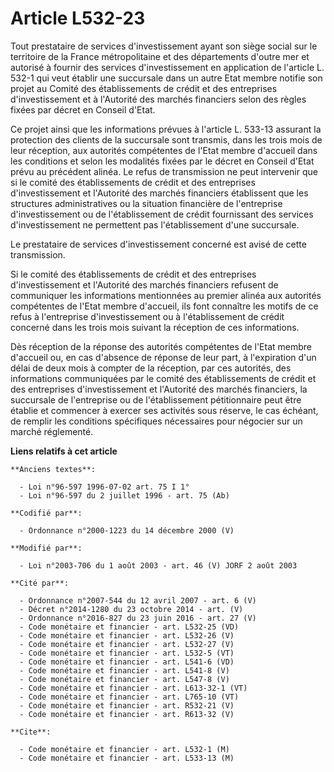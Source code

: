 # Article L532-23

Tout prestataire de services d'investissement ayant son siège social sur le territoire de la France métropolitaine et des
départements d'outre mer et autorisé à fournir des services d'investissement en application de l'article L. 532-1 qui veut
établir une succursale dans un autre Etat membre notifie son projet au Comité des établissements de crédit et des entreprises
d'investissement et à l'Autorité des marchés financiers selon des règles fixées par décret en Conseil d'Etat.

Ce projet ainsi que les informations prévues à l'article L. 533-13 assurant la protection des clients de la succursale sont
transmis, dans les trois mois de leur réception, aux autorités compétentes de l'Etat membre d'accueil dans les conditions et
selon les modalités fixées par le décret en Conseil d'Etat prévu au précédent alinéa. Le refus de transmission ne peut
intervenir que si le comité des établissements de crédit et des entreprises d'investissement et l'Autorité des marchés
financiers établissent que les structures administratives ou la situation financière de l'entreprise d'investissement ou de
l'établissement de crédit fournissant des services d'investissement ne permettent pas l'établissement d'une succursale.

Le prestataire de services d'investissement concerné est avisé de cette transmission.

Si le comité des établissements de crédit et des entreprises d'investissement et l'Autorité des marchés financiers refusent
de communiquer les informations mentionnées au premier alinéa aux autorités compétentes de l'Etat membre d'accueil, ils font
connaître les motifs de ce refus à l'entreprise d'investissement ou à l'établissement de crédit concerné dans les trois mois
suivant la réception de ces informations.

Dès réception de la réponse des autorités compétentes de l'Etat membre d'accueil ou, en cas d'absence de réponse de leur
part, à l'expiration d'un délai de deux mois à compter de la réception, par ces autorités, des informations communiquées par
le comité des établissements de crédit et des entreprises d'investissement et l'Autorité des marchés financiers, la
succursale de l'entreprise ou de l'établissement pétitionnaire peut être établie et commencer à exercer ses activités sous
réserve, le cas échéant, de remplir les conditions spécifiques nécessaires pour négocier sur un marché réglementé.

**Liens relatifs à cet article**

	**Anciens textes**:

	  - Loi n°96-597 1996-07-02 art. 75 I 1°
	  - Loi n°96-597 du 2 juillet 1996 - art. 75 (Ab)

	**Codifié par**:

	  - Ordonnance n°2000-1223 du 14 décembre 2000 (V)

	**Modifié par**:

	  - Loi n°2003-706 du 1 août 2003 - art. 46 (V) JORF 2 août 2003

	**Cité par**:

	  - Ordonnance n°2007-544 du 12 avril 2007 - art. 6 (V)
	  - Décret n°2014-1280 du 23 octobre 2014 - art. (V)
	  - Ordonnance n°2016-827 du 23 juin 2016 - art. 27 (V)
	  - Code monétaire et financier - art. L532-25 (VD)
	  - Code monétaire et financier - art. L532-26 (V)
	  - Code monétaire et financier - art. L532-27 (V)
	  - Code monétaire et financier - art. L532-5 (VT)
	  - Code monétaire et financier - art. L541-6 (VD)
	  - Code monétaire et financier - art. L541-8 (V)
	  - Code monétaire et financier - art. L547-8 (V)
	  - Code monétaire et financier - art. L613-32-1 (VT)
	  - Code monétaire et financier - art. L765-10 (VT)
	  - Code monétaire et financier - art. R532-21 (V)
	  - Code monétaire et financier - art. R613-32 (V)

	**Cite**:

	  - Code monétaire et financier - art. L532-1 (M)
	  - Code monétaire et financier - art. L533-13 (M)
